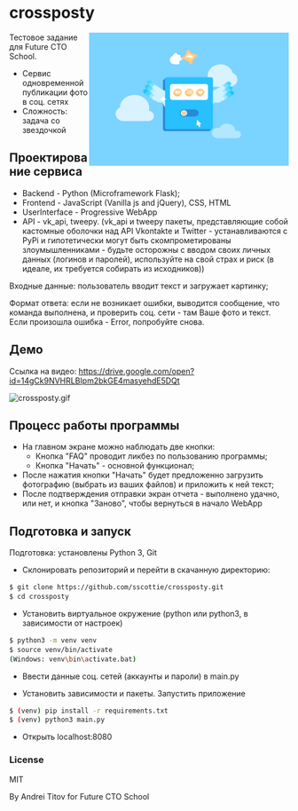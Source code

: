 # crossposty

<a href="url"><img src="https://github.com/sscottie/crossposty/blob/master/static/images/bg.gif" align="right" height="240" width="360" ></a>

Тестовое задание для Future CTO School.

* Сервис одновременной публикации фото в соц. сетях
* Сложность: задача со звездочкой

## Проектирование сервиса

* Backend - Python (Microframework Flask);
* Frontend - JavaScript (Vanilla js and jQuery), CSS, HTML
* UserInterface - Progressive WebApp
* API - vk_api, tweepy. (vk_api и tweepy пакеты, представляющие собой кастомные оболочки над API Vkontakte и Twitter - устанавливаются с PyPi и гипотетически могут быть скомпрометированы злоумышленниками - будьте осторожны с вводом своих личных данных (логинов и паролей), используйте на свой страх и риск (в идеале, их требуется собирать из исходников)) 

Входные данные: пользователь вводит текст и загружает картинку;

Формат ответа: если не возникает ошибки, выводится сообщение, что команда выполнена, и проверить соц. сети - там Ваше фото и текст. Если произошла ошибка - Error, попробуйте снова.

## Демо

Ссылка на видео: https://drive.google.com/open?id=14gCk9NVHRLBIpm2bkGE4masyehdE5DQt

![crossposty.gif](https://github.com/sscottie/crossposty/blob/master/crossposty.gif)

## Процесс работы программы

* На главном экране можно наблюдать две кнопки:
  * Кнопка "FAQ" проводит ликбез по пользованию программы;
  * Кнопка "Начать" - основной функционал;
* После нажатия кнопки "Начать" будет предложенно загрузить фотографию (выбрать из ваших файлов) и приложить к ней текст;
* После подтверждения отправки экран отчета - выполнено удачно, или нет, и кнопка "Заново", чтобы вернуться в начало WebApp

## Подготовка и запуск

Подготовка: установлены Python 3, Git

* Склонировать репозиторий и перейти в скачанную директорию:

```sh
$ git clone https://github.com/sscottie/crossposty.git
$ cd crossposty
```
* Установить виртуальное окружение (python или python3, в зависимости от настроек)

```sh
$ python3 -m venv venv
$ source venv/bin/activate
(Windows: venv\bin\activate.bat)
```
* Ввести данные соц. сетей (аккаунты и пароли) в main.py

* Установить зависимости и пакеты. Запустить приложение

```sh
$ (venv) pip install -r requirements.txt
$ (venv) python3 main.py
```

* Открыть localhost:8080

### License
MIT

By Andrei Titov for Future CTO School
